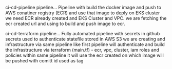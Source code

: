 ci-cd-pipeline pipeline...
 Pipeline with build the docker image and push to AWS conatiner registry (ECR) and use that image to deply on EKS cluster
 we need ECR already created and EKS Cluster and VPC. 
 we are fetching the ecr created url and using to build and push image to ecr.


ci-cd-terraform pipeline...
Fully automated pipeline with secrets in github secrets used to authenticate
statefile stored in AWS S3 
we are creating and infrastructure via same pipeline like first pipeline will authenticate and build the infrastructure via terraform (main.tf) - ecr, vpc, cluster, iam roles and policies
within same pipeline it will use the ecr created on which image will be pushed with comitt id used as tag

